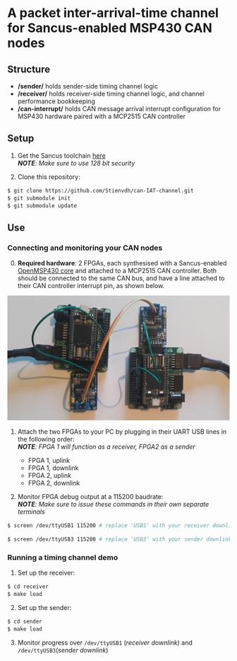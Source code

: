 # A packet inter-arrival-time channel for Sancus-enabled MSP430 CAN nodes

## Structure

 - **/sender/** holds sender-side timing channel logic
 - **/receiver/** holds receiver-side timing channel logic, and channel performance bookkeeping 
 - **/can-interrupt/** holds CAN message arrival interrupt configuration for MSP430 hardware paired with a MCP2515 CAN controller

## Setup

1. Get the Sancus toolchain [here](https://github.com/sancus-tee/sancus-main)  
        ***NOTE**: Make sure to use 128 bit security*

3. Clone this repository:
```bash
$ git clone https://github.com/Stienvdh/can-IAT-channel.git
$ git submodule init
$ git submodule update
```

## Use

### Connecting and monitoring your CAN nodes

0. **Required hardware**: 2 FPGAs, each synthesised with a Sancus-enabled [OpenMSP430 core](https://github.com/sancus-tee/tutorial-dsn18/blob/master/app/sancus/sancus-core-128bit-irq-pm1spi-pm2uart-pm3p3-hatp1.mcs) and attached to a MCP2515 CAN controller. Both should be connected to the same CAN bus, and have a line attached to their CAN controller interrupt pin, as shown below.

![Hardware setup](https://github.com/Stienvdh/can-IAT-channel/blob/master/hardware-setup.png)

1. Attach the two FPGAs to your PC by plugging in their UART USB lines in the following order:  
        ***NOTE**: FPGA 1 will function as a receiver, FPGA2 as a sender*  
  
    - FPGA 1, uplink
    - FPGA 1, downlink
    - FPGA 2, uplink
    - FPGA 2, downlink

2. Monitor FPGA debug output at a 115200 baudrate:  
        ***NOTE**: Make sure to issue these commands in their own separate terminals*
```bash
$ screen /dev/ttyUSB1 115200 # replace 'USB1' with your receiver downlink UART device
```

```bash
$ screen /dev/ttyUSB3 115200 # replace 'USB3' with your sender downlink UART device
```

### Running a timing channel demo

1. Set up the receiver:
```bash
$ cd receiver
$ make load
```
2. Set up the sender:
```bash
$ cd sender
$ make load
```
3. Monitor progress over `/dev/ttyUSB1` (*receiver downlink*) and `/dev/ttyUSB3`(*sender downlink*)

